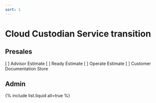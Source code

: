 ```yaml
---
sort: 1
---
```


# Cloud Custodian Service transition

## Presales
 [ ] Advisor Estimate
 [ ] Ready Estimate
 [ ] Operate Estimate
 [ ] Customer Documentation Store

## Admin

{% include list.liquid all=true %}
